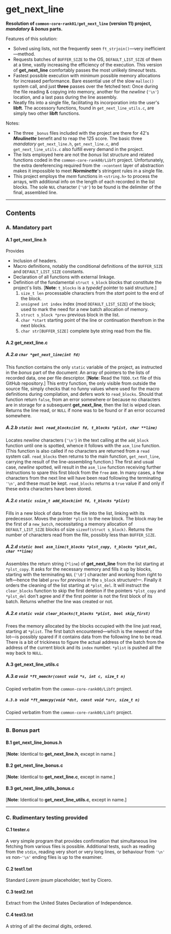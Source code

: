 # get_next_line

**Resolution of `common-core-rank01/get_next_line` (version 11) project, *mandatory* & *bonus* parts.**

Features of this solution:
- Solved using lists, not the frequently seen `ft_strjoin()`—very inefficient—method.
- Requests batches of `BUFFER_SIZE` to the OS, `DEFAULT_LIST_SIZE` of them at a time, vastly increasing the efficiency of the execution. This version of **get_next_line** comfortably passes the most unlikely *timeout* tests.
- Fastest possible execution with minimum possible memory allocations for increased performance. Bare essential use of the slow `malloc()` system call, and just **three** passes over the fetched text: Once during the file reading & copying into memory, another for the *newline* (`'\n'`) location, and a last pass during the line assembly.
- Neatly fits into a single file, facilitating its incorporation into the user's **libft**. The accessory functions, found in `get_next_line_utils.c`, are simply two other **libft** functions.

Notes:
- The three `_bonus` files included with the project are there for 42's ***Moulinette*** benefit and to reap the 125 score. The basic three *mandatory* `get_next_line.h`, `get_next_line.c`, and `get_next_line_utils.c` also fulfill every demand in the project.
- The lists employed here are not the *bonus* list structure and related functions coded in the `common-core-rank00/Libft` project. Unfortunately, the extra dereferencing required from the `->content` layer of abstraction makes it impossible to meet ***Norminette***'s stringent rules in a single file.
- This project employs the *mem* functions in `<string.h>` to process the arrays, with additional info on the length of each recorded in the list blocks. The sole `NUL` character (`'\0'`) to be found is the delimiter of the final, assembled line.

---

## Contents

### A. Mandatory part

#### A.1 get_next_line.h

Provides
- Inclusion of headers.
- Macro definitions, notably the conditional definitions of the `BUFFER_SIZE` and `DEFAULT_LIST_SIZE` constants.
- Declaration of all functions with external linkage.
- Definition of the fundamental `struct s_block` blocks that constitute the project's lists. \[**Note**: `t_blocks` is a *typedef* pointer to said structure.\]<br>
	1. `size_t len` processable characters from the *start* point to the end of the block.<br>
	2. `unsigned int index` index (mod `DEFAULT_LIST_SIZE`) of the block; used to mark the need for a new batch allocation of memory.<br>
	3. `struct s_block *prev` previous block in the list.<br>
	4. `char *start` starting point of the line or continuation therefrom in the next blocks.<br>
	5. `char str[BUFFER_SIZE]` complete byte string read from the file.

#### A.2 get_next_line.c

##### A.2.a `char *get_next_line(int fd)`

This function contains the only `static` variable of the project, as instructed in the *bonus* part of the document: An array of pointers to the lists of recorded data, one per file descriptor. \[**Note**: Read the `TODO.txt` file of this GitHub repository.\] This entry function, the only visible from outside the source file, simply checks that no funny values where used for the macro definitions during compilation, and defers work to `read_blocks`. Should that function return `false`, from an error somewhere or because no characters are in storage for a subsequent **get_next_line**, then the list is wiped clean. Returns the line read, or `NULL` if none was to be found or if an error occurred somewhere.

##### A.2.b `static bool read_blocks(int fd, t_blocks *plist, char **line)`

Locates *newline* characters (`'\n'`) in the text calling at the `add_block` function until one is spotted, whence it follows with the `asm_line` function. (This function is also called if no characters are returned from a `read` system call. `read_blocks` then returns to the main function, `get_next_line`, carrying the result of the line-assembling function.) The first and usual case, *newline* spotted, will result in the `asm_line` function receiving further instructions to spare this first block from the `free` axe. In many cases, a few characters from the next line will have been read following the terminating `'\n'`, and these must be kept. `read_blocks` returns a `true` value if and only if these extra characters have been stored.

##### A.2.c `static ssize_t add_block(int fd, t_blocks *plist)`

Fills in a new block of data from the file into the list, linking with its predecessor. Moves the pointer `*plist` to the new block. The block may be the first of a `new_batch`, necessitating a memory allocation of `DEFAULT_LIST_SIZE` blocks of size `sizeof(struct s_block)`. Returns the number of characters read from the file, possibly less than `BUFFER_SIZE`.

##### A.2.d `static bool asm_line(t_blocks *plst_copy, t_blocks *plst_del, char **line)`

Assembles the return string (`*line`) of **get_next_line** from the list starting at `*plst_copy`. It asks for the necessary memory and fills it up by blocks, starting with the terminating `NUL` (`'\0'`) character and working from right to left—hence the label `prev` for *previous* in the `s_block` structure!—. Finally it orders the cleaning of the list starting at `*plst_del`. It will instruct the `clear_blocks` function to skip the first deletion if the pointers `*plst_copy` and `*plst_del` don't agree and if the first pointer is not the first block of its batch. Returns whether the line was created or not.

##### A.2.e `static void clear_blocks(t_blocks *plist, bool skip_first)`

Frees the memory allocated by the blocks occupied with the line just read, starting at `*plist`. The first batch encountered—which is the newest of the lot—is possibly spared if it contains data from the following line to be read. There is a bit of trickiness to figure the actual address of the batch from the address of the current block and its `index` number. `*plist` is pushed all the way back to `NULL`.

#### A.3 get_next_line_utils.c

##### A.3.a `void *ft_memchr(const void *s, int c, size_t n)`

Copied verbatim from the `common-core-rank00/Libft` project.

##### `A.3.b void *ft_memcpy(void *dst, const void *src, size_t n)`

Copied verbatim from the `common-core-rank00/Libft` project.

---

### B. Bonus part

#### B.1 get_next_line_bonus.h

\[**Note**: Identical to **get_next_line.h**, except in name.\]

#### B.2 get_next_line_bonus.c

\[**Note**: Identical to **get_next_line.c**, except in name.\]

#### B.3 get_next_line_utils_bonus.c

\[**Note**: Identical to **get_next_line_utils.c**, except in name.\]

---

### C. Rudimentary testing provided

#### C.1 tester.c

A very simple program that provides confirmation that simultaneous line fetching from various files is possible. Additional tests, such as reading from the `stdin`, reading very short or very long lines, or behaviour from `'\n'` *vs* non-`'\n'` ending files is up to the examiner.

#### C.2 test1.txt

Standard *Lorem ipsum* placeholder; text by Cicero.

#### C.3 test2.txt

Extract from the United States Declaration of Independence.

#### C.4 test3.txt

A string of all the decimal digits, ordered.
